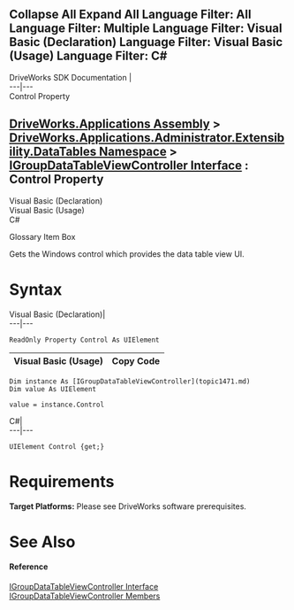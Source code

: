 Collapse All Expand All Language Filter: All  Language Filter: Multiple  Language Filter: Visual Basic (Declaration) Language Filter: Visual Basic (Usage) Language Filter: C#  
---  
DriveWorks SDK Documentation  |   
---|---  
Control Property   
  
[DriveWorks.Applications Assembly](topic13.md) > [DriveWorks.Applications.Administrator.Extensibility.DataTables Namespace](topic1432.md) > [IGroupDataTableViewController Interface](topic1471.md) : Control Property  
---  
  
Visual Basic (Declaration)    
Visual Basic (Usage)    
C# 

Glossary Item Box

Gets the Windows control which provides the data table view UI. 

# Syntax

Visual Basic (Declaration)|   
---|---  
      
    
    ReadOnly Property Control As UIElement  
  
Visual Basic (Usage)| Copy Code  
---|---  
      
    
    Dim instance As [IGroupDataTableViewController](topic1471.md)
    Dim value As UIElement
     
    value = instance.Control  
  
C#|   
---|---  
      
    
    UIElement Control {get;}  
  
# Requirements

**Target Platforms:** Please see DriveWorks software prerequisites.

# See Also

#### Reference

[IGroupDataTableViewController Interface](topic1471.md)   
[IGroupDataTableViewController Members](topic1472.md)


